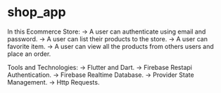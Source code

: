 # shop_app

In this Ecommerce Store:
-> A user can authenticate using email and password.
-> A user can list their products to the store.
-> A user can favorite item.
-> A user can view all the products from others users and place an order.

Tools and Technologies:
-> Flutter and Dart.
-> Firebase Restapi Authentication.
-> Firebase Realtime Database.
-> Provider State Management.
-> Http Requests.
